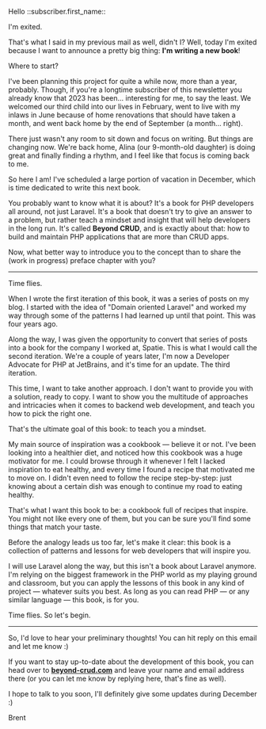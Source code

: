 Hello ::subscriber.first_name::

I'm exited.

That's what I said in my previous mail as well, didn't I? Well, today I'm exited because I want to announce a pretty big thing: **I'm writing a new book**!

Where to start?

I've been planning this project for quite a while now, more than a year, probably. Though, if you're a longtime subscriber of this newsletter you already know that 2023 has been… interesting for me, to say the least. We welcomed our third child into our lives in February, went to live with my inlaws in June because of home renovations that should have taken a month, and went back home by the end of September (a month… right).

There just wasn't any room to sit down and focus on writing. But things are changing now. We're back home, Alina (our 9-month-old daughter) is doing great and finally finding a rhythm, and I feel like that focus is coming back to me.

So here I am! I've scheduled a large portion of vacation in December, which is time dedicated to write this next book.

You probably want to know what it is about? It's a book for PHP developers all around, not just Laravel. It's a book that doesn't try to give an answer to a problem, but rather teach a mindset and insight that will help developers in the long run. It's called **Beyond CRUD**, and is exactly about that: how to build and maintain PHP applications that are more than CRUD apps.
 
Now, what better way to introduce you to the concept than to share the (work in progress) preface chapter with you?

---

Time flies.

When I wrote the first iteration of this book, it was a series of posts on my blog. I started with the idea of "Domain oriented Laravel" and worked my way through some of the patterns I had learned up until that point. This was four years ago.

Along the way, I was given the opportunity to convert that series of posts into a book for the company I worked at, Spatie. This is what I would call the second iteration. We're a couple of years later, I'm now a Developer Advocate for PHP at JetBrains, and it's time for an update. The third iteration.

This time, I want to take another approach. I don't want to provide you with a solution, ready to copy. I want to show you the multitude of approaches and intricacies when it comes to backend web development, and teach you how to pick the right one.

That's the ultimate goal of this book: to teach you a mindset.

My main source of inspiration was a cookbook — believe it or not. I've been looking into a healthier diet, and noticed how this cookbook was a huge motivator for me. I could browse through it whenever I felt I lacked inspiration to eat healthy, and every time I found a recipe that motivated me to move on. I didn't even need to follow the recipe step-by-step: just knowing about a certain dish was enough to continue my road to eating healthy.

That's what I want this book to be: a cookbook full of recipes that inspire. You might not like every one of them, but you can be sure you'll find some things that match your taste.

Before the analogy leads us too far, let's make it clear: this book is a collection of patterns and lessons for web developers that will inspire you.

I will use Laravel along the way, but this isn't a book about Laravel anymore. I'm relying on the biggest framework in the PHP world as my playing ground and classroom, but you can apply the lessons of this book in any kind of project — whatever suits you best. As long as you can read PHP — or any similar language — this book, is for you.

Time flies. So let's begin.

---

So, I'd love to hear your preliminary thoughts! You can hit reply on this email and let me know :)

If you want to stay up-to-date about the development of this book, you can head over to **[beyond-crud.com](https://beyond-crud.com/)** and leave your name and email address there (or you can let me know by replying here, that's fine as well).

I hope to talk to you soon, I'll definitely give some updates during December :)

Brent